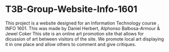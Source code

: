 # T3B-Group-Website-Info-1601
This project is a website designed for an Information Technology course , INFO 1601.
This was made by Daniel Herbert, Alphonso Balbosa-Armour & Jewel Coker
This site is an online art promotion site that allows for dicussion of art between visitors of the site.
We promote local art displaying it in one place and allow others to comment and give critiques.
